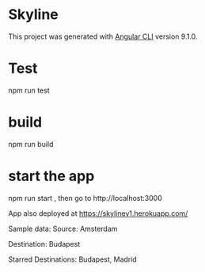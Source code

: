 # Skyline

This project was generated with [Angular CLI](https://github.com/angular/angular-cli) version 9.1.0.

# Test

npm run test

# build

npm run build

# start the app

npm run start , then go to http://localhost:3000

App also deployed at https://skylinev1.herokuapp.com/

Sample data:
Source: Amsterdam

Destination: Budapest

Starred Destinations: Budapest, Madrid
